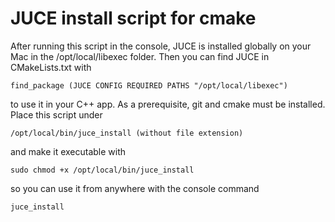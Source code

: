 # JUCE install script for cmake

After running this script in the console, JUCE is installed globally on your Mac in the /opt/local/libexec folder.
Then you can find JUCE in CMakeLists.txt with

    find_package (JUCE CONFIG REQUIRED PATHS "/opt/local/libexec")

to use it in your C++ app. As a prerequisite, git and cmake must be installed.
Place this script under

    /opt/local/bin/juce_install (without file extension)

and make it executable with

    sudo chmod +x /opt/local/bin/juce_install

so you can use it from anywhere with the console command

    juce_install
